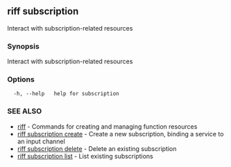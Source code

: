## riff subscription

Interact with subscription-related resources

### Synopsis

Interact with subscription-related resources

### Options

```
  -h, --help   help for subscription
```

### SEE ALSO

* [riff](riff.md)	 - Commands for creating and managing function resources
* [riff subscription create](riff_subscription_create.md)	 - Create a new subscription, binding a service to an input channel
* [riff subscription delete](riff_subscription_delete.md)	 - Delete an existing subscription
* [riff subscription list](riff_subscription_list.md)	 - List existing subscriptions

